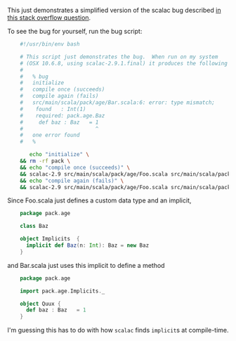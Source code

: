 This just demonstrates a simplified version of the scalac bug described [in this stack overflow question](http://stackoverflow.com/questions/9959199/error-in-scala-maven-recompilation-without-code-change).

To see the bug for yourself, run the bug script:

```bash
    #!/usr/bin/env bash

    # This script just demonstrates the bug.  When run on my system
    # (OSX 10.6.8, using scalac-2.9.1.final) it produces the following output:
    #
    #   % bug
    #   initialize
    #   compile once (succeeds)
    #   compile again (fails)
    #   src/main/scala/pack/age/Bar.scala:6: error: type mismatch;
    #    found   : Int(1)
    #    required: pack.age.Baz
    #     def baz : Baz   = 1
    #                       ^
    #   one error found
    #   %

       echo "initialize" \
    && rm -rf pack \
    && echo "compile once (succeeds)" \
    && scalac-2.9 src/main/scala/pack/age/Foo.scala src/main/scala/pack/age/Bar.scala \
    && echo "compile again (fails)" \
    && scalac-2.9 src/main/scala/pack/age/Foo.scala src/main/scala/pack/age/Bar.scala
```

Since Foo.scala just defines a custom data type and an implicit, 

```scala
    package pack.age

    class Baz 

    object Implicits  {
      implicit def Baz(n: Int): Baz = new Baz
    }
```

and Bar.scala just uses this implicit to define a method

```scala
    package pack.age

    import pack.age.Implicits._

    object Quux {
      def baz : Baz   = 1
    }
```

I'm guessing this has to do with how `scalac` finds `implicit`s at compile-time.
